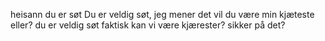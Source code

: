 heisann du er søt
Du er veldig søt, jeg mener det
vil du være min kjæteste eller?
du er veldig søt faktisk
kan vi være kjærester?
sikker på det?
